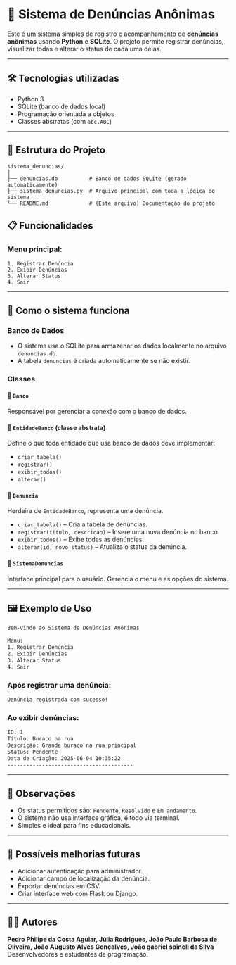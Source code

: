 
# 📢 Sistema de Denúncias Anônimas

Este é um sistema simples de registro e acompanhamento de **denúncias anônimas** usando **Python** e **SQLite**. O projeto permite registrar denúncias, visualizar todas e alterar o status de cada uma delas.

---

## 🛠 Tecnologias utilizadas

- Python 3
- SQLite (banco de dados local)
- Programação orientada a objetos
- Classes abstratas (com `abc.ABC`)

---

## 📁 Estrutura do Projeto

```
sistema_denuncias/
│
├── denuncias.db          # Banco de dados SQLite (gerado automaticamente)
├── sistema_denuncias.py  # Arquivo principal com toda a lógica do sistema
└── README.md             # (Este arquivo) Documentação do projeto
```
## 📋 Funcionalidades

### Menu principal:
```
1. Registrar Denúncia
2. Exibir Denúncias
3. Alterar Status
4. Sair
```

---

## 🧠 Como o sistema funciona

### Banco de Dados

- O sistema usa o SQLite para armazenar os dados localmente no arquivo `denuncias.db`.
- A tabela `denuncias` é criada automaticamente se não existir.

### Classes

#### 🔹 `Banco`

Responsável por gerenciar a conexão com o banco de dados.

#### 🔹 `EntidadeBanco` (classe abstrata)

Define o que toda entidade que usa banco de dados deve implementar:

- `criar_tabela()`
- `registrar()`
- `exibir_todos()`
- `alterar()`

#### 🔹 `Denuncia`

Herdeira de `EntidadeBanco`, representa uma denúncia.

- `criar_tabela()` – Cria a tabela de denúncias.
- `registrar(titulo, descricao)` – Insere uma nova denúncia no banco.
- `exibir_todos()` – Exibe todas as denúncias.
- `alterar(id, novo_status)` – Atualiza o status da denúncia.

#### 🔹 `SistemaDenuncias`

Interface principal para o usuário. Gerencia o menu e as opções do sistema.

---

## 🖼 Exemplo de Uso

```bash
Bem-vindo ao Sistema de Denúncias Anônimas

Menu:
1. Registrar Denúncia
2. Exibir Denúncias
3. Alterar Status
4. Sair
```

### Após registrar uma denúncia:
```bash
Denúncia registrada com sucesso!
```

### Ao exibir denúncias:
```bash
ID: 1
Título: Buraco na rua
Descrição: Grande buraco na rua principal
Status: Pendente
Data de Criação: 2025-06-04 10:35:22
----------------------------------------
```

---

## 📝 Observações

- Os status permitidos são: `Pendente`, `Resolvido` e `Em andamento`.
- O sistema não usa interface gráfica, é todo via terminal.
- Simples e ideal para fins educacionais.

---

## 📌 Possíveis melhorias futuras

- Adicionar autenticação para administrador.
- Adicionar campo de localização da denúncia.
- Exportar denúncias em CSV.
- Criar interface web com Flask ou Django.

---

## 👨‍💻 Autores

**Pedro Philipe da Costa Aguiar, Júlia Rodrigues, João Paulo Barbosa de Oliveira, João Augusto Alves Gonçalves, João gabriel spineli da Silva**  
Desenvolvedores e estudantes de programação.  

